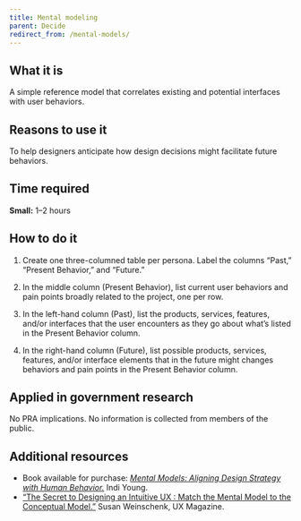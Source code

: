 ```yaml
---
title: Mental modeling
parent: Decide
redirect_from: /mental-models/
---
```


## What it is

A simple reference model that correlates existing and potential interfaces with user behaviors.

## Reasons to use it

To help designers anticipate how design decisions might facilitate future behaviors.

## Time required

**Small:** 1–2 hours

## How to do it

1. Create one three-columned table per persona. Label the columns “Past,” “Present Behavior,” and “Future.”

2. In the middle column (Present Behavior), list current user behaviors and pain points broadly related to the project, one per row.

3. In the left-hand column (Past), list the products, services, features, and/or interfaces that the user encounters as they go about what’s listed in the Present Behavior column.

4. In the right-hand column (Future), list possible products, services, features, and/or interface elements that in the future might changes behaviors and pain points in the Present Behavior column.

## Applied in government research

No PRA implications. No information is collected from members of the public.

## Additional resources

- Book available for purchase: [*Mental Models: Aligning Design Strategy with Human Behavior.*](http://rosenfeldmedia.com/books/mental-models/) Indi Young.
- [“The Secret to Designing an Intuitive UX : Match the Mental Model to the Conceptual Model.”](http://uxmag.com/articles/the-secret-to-designing-an-intuitive-user-experience) Susan Weinschenk, UX Magazine.
